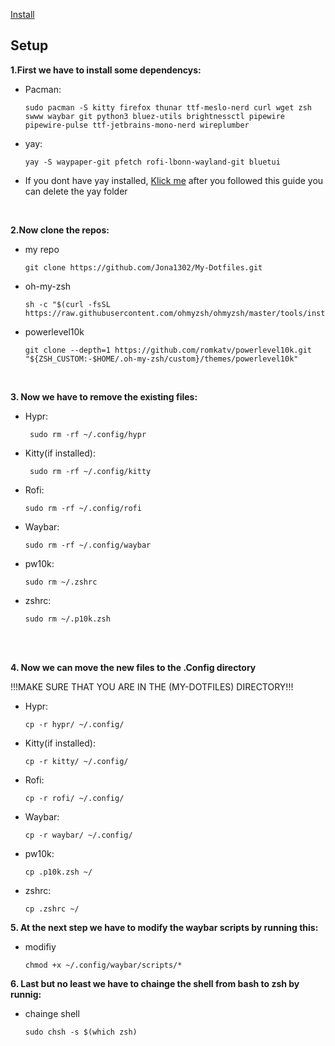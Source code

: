 <p align="center">
 
 [Install](https://github.com/Jona1302/My-Dotfiles#setup)
</p>

## Setup ##

**1.First we have to install some dependencys:**

- Pacman:
  
      sudo pacman -S kitty firefox thunar ttf-meslo-nerd curl wget zsh swww waybar git python3 bluez-utils brightnessctl pipewire pipewire-pulse ttf-jetbrains-mono-nerd wireplumber

 - yay:

       yay -S waypaper-git pfetch rofi-lbonn-wayland-git bluetui
* If you dont have yay installed, [Klick me](https://github.com/Jguer/yay) after you followed this guide you can delete the yay folder

<br/>

**2.Now clone the repos:**

 - my repo
    
       git clone https://github.com/Jona1302/My-Dotfiles.git

- oh-my-zsh
     
      sh -c "$(curl -fsSL https://raw.githubusercontent.com/ohmyzsh/ohmyzsh/master/tools/install.sh)"
       
- powerlevel10k

      git clone --depth=1 https://github.com/romkatv/powerlevel10k.git "${ZSH_CUSTOM:-$HOME/.oh-my-zsh/custom}/themes/powerlevel10k"

<br>

**3. Now we have to remove the existing files:**

 - Hypr:
 
        sudo rm -rf ~/.config/hypr 

 - Kitty(if installed):
 
        sudo rm -rf ~/.config/kitty

  - Rofi:
 
        sudo rm -rf ~/.config/rofi

  - Waybar:

        sudo rm -rf ~/.config/waybar

  - pw10k:

        sudo rm ~/.zshrc

    
  - zshrc:

        sudo rm ~/.p10k.zsh

    

<br>
<br>

**4. Now we can move the new files to the .Config directory**

!!!MAKE SURE THAT YOU ARE IN THE (MY-DOTFILES) DIRECTORY!!!

- Hypr:
 
      cp -r hypr/ ~/.config/
  
- Kitty(if installed):
 
      cp -r kitty/ ~/.config/

- Rofi:
 
      cp -r rofi/ ~/.config/

- Waybar:

      cp -r waybar/ ~/.config/

- pw10k:

      cp .p10k.zsh ~/

- zshrc:

      cp .zshrc ~/

**5. At the next step we have to modify the waybar scripts by running this:**

- modifiy

      chmod +x ~/.config/waybar/scripts/*

**6. Last but no least we have to chainge the shell from bash to zsh by runnig:**

- chainge shell

      sudo chsh -s $(which zsh)
